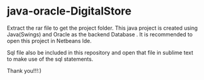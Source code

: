 # java-oracle-DigitalStore

Extract the rar file to get the project folder. 
This java project is created using Java(Swings) and Oracle as the backend Database . 
It is recommended to open this project in Netbeans Ide.


Sql file also be included in this repository and open that file in sublime text to make use of the sql statements.

Thank you!!!:)
